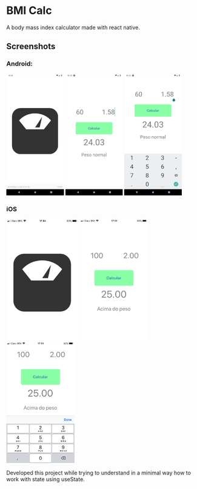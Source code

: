 # BMI Calc

A body mass index calculator made with react native.

## Screenshots
### Android:
<img src="assets/screenshots/Android01.png" height="320">
<img src="assets/screenshots/Android02.png" height="320">
<img src="assets/screenshots/Android03.png" height="320">

### iOS
<img src="assets/screenshots/iOS01.png" height="320">
<img src="assets/screenshots/iOS02.png" height="320">
<img src="assets/screenshots/iOS03.png" height="320">

Developed this project while trying to understand in a minimal way how to work with state using useState.
